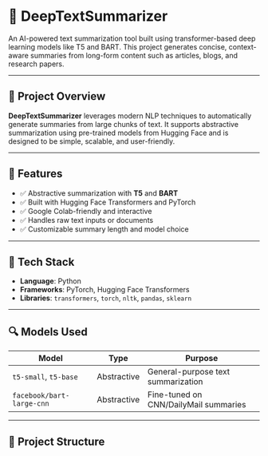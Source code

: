 # 🧠 DeepTextSummarizer

An AI-powered text summarization tool built using transformer-based deep learning models like T5 and BART. This project generates concise, context-aware summaries from long-form content such as articles, blogs, and research papers.

---

## 📌 Project Overview

**DeepTextSummarizer** leverages modern NLP techniques to automatically generate summaries from large chunks of text. It supports abstractive summarization using pre-trained models from Hugging Face and is designed to be simple, scalable, and user-friendly.

---

## 🚀 Features

- ✅ Abstractive summarization with **T5** and **BART**
- ✅ Built with Hugging Face Transformers and PyTorch
- ✅ Google Colab-friendly and interactive
- ✅ Handles raw text inputs or documents
- ✅ Customizable summary length and model choice

---

## 🧰 Tech Stack

- **Language**: Python  
- **Frameworks**: PyTorch, Hugging Face Transformers  
- **Libraries**: `transformers`, `torch`, `nltk`, `pandas`, `sklearn`

---

## 🔍 Models Used

| Model | Type | Purpose |
|-------|------|---------|
| `t5-small`, `t5-base` | Abstractive | General-purpose text summarization |
| `facebook/bart-large-cnn` | Abstractive | Fine-tuned on CNN/DailyMail summaries |

---

## 📂 Project Structure

